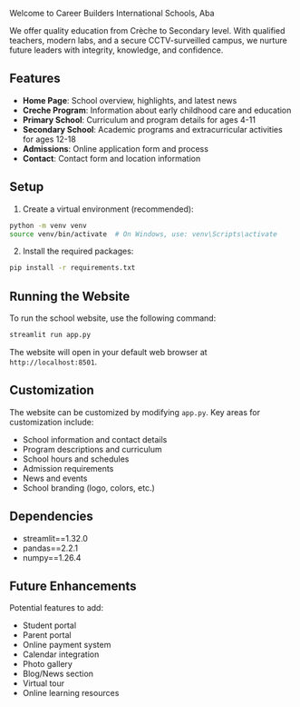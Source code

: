 Welcome to Career Builders International Schools, Aba

We offer quality education from Crèche to Secondary level. With qualified teachers, modern labs, and a secure CCTV-surveilled campus, we nurture future leaders with integrity, knowledge, and confidence.

## Features

- **Home Page**: School overview, highlights, and latest news
- **Creche Program**: Information about early childhood care and education
- **Primary School**: Curriculum and program details for ages 4-11
- **Secondary School**: Academic programs and extracurricular activities for ages 12-18
- **Admissions**: Online application form and process
- **Contact**: Contact form and location information

## Setup

1. Create a virtual environment (recommended):
```bash
python -m venv venv
source venv/bin/activate  # On Windows, use: venv\Scripts\activate
```

2. Install the required packages:
```bash
pip install -r requirements.txt
```

## Running the Website

To run the school website, use the following command:
```bash
streamlit run app.py
```

The website will open in your default web browser at `http://localhost:8501`.

## Customization

The website can be customized by modifying `app.py`. Key areas for customization include:

- School information and contact details
- Program descriptions and curriculum
- School hours and schedules
- Admission requirements
- News and events
- School branding (logo, colors, etc.)

## Dependencies

- streamlit==1.32.0
- pandas==2.2.1
- numpy==1.26.4

## Future Enhancements

Potential features to add:
- Student portal
- Parent portal
- Online payment system
- Calendar integration
- Photo gallery
- Blog/News section
- Virtual tour
- Online learning resources 